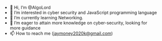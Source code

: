 - 👋 Hi, I’m @AlgoLord
- 👀 I’m interested in cyber security and JavaScript programming language
- 🌱 I’m currently learning Networking.
- 💞️ I’m eager to attain more knowledge on cyber-security, looking for more guidance 
- 📫 How to reach me (jaymoney2020k@gmail.com)

<!---
AlgoLord/AlgoLord is a ✨ special ✨ repository because its `README.md` (this file) appears on your GitHub profile.
You can click the Preview link to take a look at your changes.
--->
